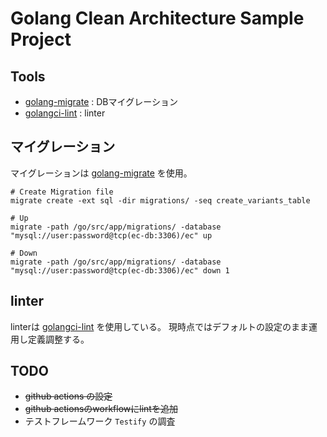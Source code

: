 # Golang Clean Architecture Sample Project

## Tools

- [golang-migrate](https://github.com/golang-migrate/migrate) : DBマイグレーション
- [golangci-lint](https://golangci-lint.run/) : linter

## マイグレーション

マイグレーションは [golang-migrate](https://github.com/golang-migrate/migrate) を使用。


```Shell
# Create Migration file
migrate create -ext sql -dir migrations/ -seq create_variants_table

# Up
migrate -path /go/src/app/migrations/ -database "mysql://user:password@tcp(ec-db:3306)/ec" up

# Down
migrate -path /go/src/app/migrations/ -database "mysql://user:password@tcp(ec-db:3306)/ec" down 1

```

## linter

linterは [golangci-lint](https://golangci-lint.run/) を使用している。
現時点ではデフォルトの設定のまま運用し定義調整する。

## TODO

- ~~github actions の設定~~
- ~~github actionsのworkflowにlintを追加~~
- テストフレームワーク `Testify` の調査

